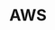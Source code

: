 ---
title: "AWS"
layout: category
permalink: Cloud/Linux/
sidebar:
  - title: "Cloud🐦"
  - nav: "Cloud-menu"
taxonomy: Cloud🐦Linux
sexy: 1
main: "Linux"
---